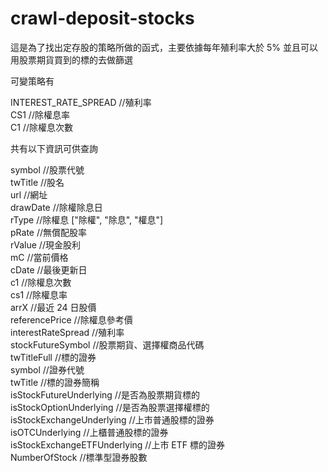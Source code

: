 # crawl-deposit-stocks

這是為了找出定存股的策略所做的函式，主要依據每年殖利率大於 5% 並且可以用股票期貨買到的標的去做篩選

可變策略有

INTEREST_RATE_SPREAD //殖利率  
CS1 //除權息率  
C1 //除權息次數

共有以下資訊可供查詢

symbol //股票代號  
twTitle //股名  
url //網址  
drawDate //除權除息日  
rType //除權息 ["除權", "除息", "權息"]  
pRate //無償配股率  
rValue //現金股利  
mC //當前價格  
cDate //最後更新日  
c1 //除權息次數  
cs1 //除權息率  
arrX //最近 24 日股價  
referencePrice //除權息參考價  
interestRateSpread //殖利率  
stockFutureSymbol //股票期貨、選擇權商品代碼  
twTitleFull //標的證券  
symbol //證券代號  
twTitle //標的證券簡稱  
isStockFutureUnderlying //是否為股票期貨標的  
isStockOptionUnderlying //是否為股票選擇權標的  
isStockExchangeUnderlying //上市普通股標的證券  
isOTCUnderlying //上櫃普通股標的證券  
isStockExchangeETFUnderlying //上市 ETF 標的證券  
NumberOfStock //標準型證券股數
